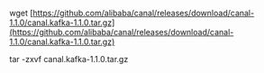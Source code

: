 wget [https://github.com/alibaba/canal/releases/download/canal-1.1.0/canal.kafka-1.1.0.tar.gz](https://github.com/alibaba/canal/releases/download/canal-1.1.0/canal.kafka-1.1.0.tar.gz)

tar -zxvf canal.kafka-1.1.0.tar.gz

